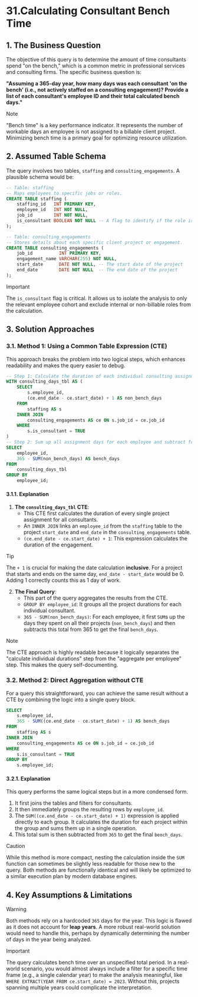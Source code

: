 # 31.Calculating Consultant Bench Time

## 1. The Business Question
The objective of this query is to determine the amount of time consultants spend "on the bench," which is a common metric in professional services and consulting firms. The specific business question is:

**"Assuming a 365-day year, how many days was each consultant 'on the bench' (i.e., not actively staffed on a consulting engagement)? Provide a list of each consultant's employee ID and their total calculated bench days."**

> [!NOTE]
> "Bench time" is a key performance indicator. It represents the number of workable days an employee is not assigned to a billable client project. Minimizing bench time is a primary goal for optimizing resource utilization.

## 2. Assumed Table Schema
The query involves two tables, `staffing` and `consulting_engagements`. A plausible schema would be:

```sql
-- Table: staffing
-- Maps employees to specific jobs or roles.
CREATE TABLE staffing (
    staffing_id   INT PRIMARY KEY,
    employee_id   INT NOT NULL,
    job_id        INT NOT NULL,
    is_consultant BOOLEAN NOT NULL -- A flag to identify if the role is a consultant role
);

-- Table: consulting_engagements
-- Stores details about each specific client project or engagement.
CREATE TABLE consulting_engagements (
    job_id          INT PRIMARY KEY,
    engagement_name VARCHAR(255) NOT NULL,
    start_date      DATE NOT NULL, -- The start date of the project
    end_date        DATE NOT NULL  -- The end date of the project
);
```
> [!IMPORTANT]
> The `is_consultant` flag is critical. It allows us to isolate the analysis to only the relevant employee cohort and exclude internal or non-billable roles from the calculation.

## 3. Solution Approaches

### 3.1. Method 1: Using a Common Table Expression (CTE)
This approach breaks the problem into two logical steps, which enhances readability and makes the query easier to debug.

```sql
-- Step 1: Calculate the duration of each individual consulting assignment.
WITH consulting_days_tbl AS (
    SELECT
        s.employee_id,
        (ce.end_date - ce.start_date) + 1 AS non_bench_days
    FROM
        staffing AS s
    INNER JOIN
        consulting_engagements AS ce ON s.job_id = ce.job_id
    WHERE
        s.is_consultant = TRUE
)
-- Step 2: Sum up all assignment days for each employee and subtract from a full year.
SELECT
    employee_id,
    365 - SUM(non_bench_days) AS bench_days
FROM
    consulting_days_tbl
GROUP BY
    employee_id;
```

#### 3.1.1. Explanation

1.  **The `consulting_days_tbl` CTE**:
    -   This CTE first calculates the duration of every single project assignment for all consultants.
    -   An `INNER JOIN` links an `employee_id` from the `staffing` table to the project `start_date` and `end_date` in the `consulting_engagements` table.
    -   `(ce.end_date - ce.start_date) + 1`: This expression calculates the duration of the engagement.

> [!TIP]
> The `+ 1` is crucial for making the date calculation **inclusive**. For a project that starts and ends on the same day, `end_date - start_date` would be 0. Adding 1 correctly counts this as 1 day of work.

2.  **The Final Query**:
    -   This part of the query aggregates the results from the CTE.
    -   `GROUP BY employee_id`: It groups all the project durations for each individual consultant.
    -   `365 - SUM(non_bench_days)`: For each employee, it first `SUM`s up the days they spent on all their projects (`non_bench_days`) and then subtracts this total from 365 to get the final `bench_days`.

> [!NOTE]
> The CTE approach is highly readable because it logically separates the "calculate individual durations" step from the "aggregate per employee" step. This makes the query self-documenting.

### 3.2. Method 2: Direct Aggregation without CTE
For a query this straightforward, you can achieve the same result without a CTE by combining the logic into a single query block.

```sql
SELECT
    s.employee_id,
    365 - SUM((ce.end_date - ce.start_date) + 1) AS bench_days
FROM
    staffing AS s
INNER JOIN
    consulting_engagements AS ce ON s.job_id = ce.job_id
WHERE
    s.is_consultant = TRUE
GROUP BY
    s.employee_id;
```

#### 3.2.1. Explanation
This query performs the same logical steps but in a more condensed form.
1.  It first joins the tables and filters for consultants.
2.  It then immediately groups the resulting rows by `employee_id`.
3.  The `SUM((ce.end_date - ce.start_date) + 1)` expression is applied directly to each group. It calculates the duration for each project within the group and sums them up in a single operation.
4.  This total sum is then subtracted from `365` to get the final `bench_days`.

> [!CAUTION]
> While this method is more compact, nesting the calculation inside the `SUM` function can sometimes be slightly less readable for those new to the query. Both methods are functionally identical and will likely be optimized to a similar execution plan by modern database engines.

## 4. Key Assumptions & Limitations

> [!WARNING]
> Both methods rely on a hardcoded `365` days for the year. This logic is flawed as it does not account for **leap years**. A more robust real-world solution would need to handle this, perhaps by dynamically determining the number of days in the year being analyzed.

> [!IMPORTANT]
> The query calculates bench time over an unspecified total period. In a real-world scenario, you would almost always include a filter for a specific time frame (e.g., a single calendar year) to make the analysis meaningful, like `WHERE EXTRACT(YEAR FROM ce.start_date) = 2023`. Without this, projects spanning multiple years could complicate the interpretation.
